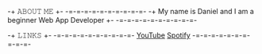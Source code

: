 -+ 𝙰𝙱𝙾𝚄𝚃 𝙼𝙴 +-
-=-=-=-=-=-=-=-=-=-=-
-+ My name is Daniel and I am a beginner Web App Developer +-
-=-=-=-=-=-=-=-=-=-=-

-+ 𝙻𝙸𝙽𝙺𝚂 +-
-=-=-=-=-=-=-=-=-=-=-
[YouTube](https://www.youtube.com/@danieaustria)
[Spotify](https://open.spotify.com/user/yln4g4x64d66tlrbctekdcf7q)
-=-=-=-=-=-=-=-=-=-=-
  
<!---
Danieeeeeel/Danieeeeeel is a ✨ special ✨ repository because its `README.md` (this file) appears on your GitHub profile.
You can click the Preview link to take a look at your changes.
--->
